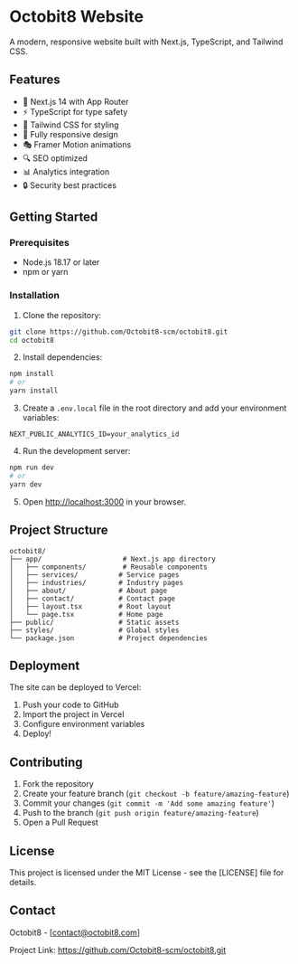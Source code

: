 # Octobit8 Website

A modern, responsive website built with Next.js, TypeScript, and Tailwind CSS.

## Features

- 🚀 Next.js 14 with App Router
- ⚡ TypeScript for type safety
- 🎨 Tailwind CSS for styling
- 📱 Fully responsive design
- 🎭 Framer Motion animations
- 🔍 SEO optimized
- 📊 Analytics integration
- 🔒 Security best practices

## Getting Started

### Prerequisites

- Node.js 18.17 or later
- npm or yarn

### Installation

1. Clone the repository:

```bash
git clone https://github.com/Octobit8-scm/octobit8.git
cd octobit8
```

2. Install dependencies:

```bash
npm install
# or
yarn install
```

3. Create a `.env.local` file in the root directory and add your environment variables:

```env
NEXT_PUBLIC_ANALYTICS_ID=your_analytics_id
```

4. Run the development server:

```bash
npm run dev
# or
yarn dev
```

5. Open [http://localhost:3000](http://localhost:3000) in your browser.

## Project Structure

```
octobit8/
├── app/                    # Next.js app directory
│   ├── components/         # Reusable components
│   ├── services/          # Service pages
│   ├── industries/        # Industry pages
│   ├── about/             # About page
│   ├── contact/           # Contact page
│   ├── layout.tsx         # Root layout
│   └── page.tsx           # Home page
├── public/                # Static assets
├── styles/                # Global styles
└── package.json           # Project dependencies
```

## Deployment

The site can be deployed to Vercel:

1. Push your code to GitHub
2. Import the project in Vercel
3. Configure environment variables
4. Deploy!

## Contributing

1. Fork the repository
2. Create your feature branch (`git checkout -b feature/amazing-feature`)
3. Commit your changes (`git commit -m 'Add some amazing feature'`)
4. Push to the branch (`git push origin feature/amazing-feature`)
5. Open a Pull Request

## License

This project is licensed under the MIT License - see the [LICENSE] file for details.

## Contact

Octobit8 - [contact@octobit8.com]

Project Link: https://github.com/Octobit8-scm/octobit8.git
